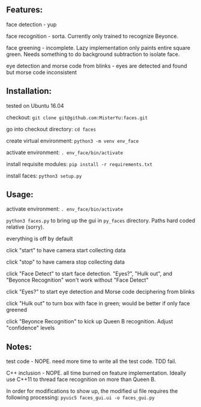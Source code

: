 ## Features:

face detection - yup

face recognition - sorta. Currently only trained to recognize Beyonce.

face greening - incomplete. Lazy implementation only paints entire square green. Needs something to do background subtraction to isolate face.

eye detection and morse code from blinks - eyes are detected and found but morse code inconsistent

## Installation:

tested on Ubuntu 16.04

checkout: `git clone git@github.com:MisterYu:faces.git`

go into checkout directory: `cd faces`

create virtual environment: `python3 -m venv env_face`

activate environment: `. env_face/bin/activate`

install requisite modules: `pip install -r requirements.txt`

install faces: `python3 setup.py`

## Usage:

activate environment: `. env_face/bin/activate`

`python3 faces.py` to bring up the gui in `py_faces` directory. Paths hard coded relative (sorry).

everything is off by default

click "start" to have camera start collecting data

click "stop" to have camera stop collecting data

click "Face Detect" to start face detection. "Eyes?", "Hulk out", and "Beyonce Recognition" won't work without "Face Detect"

click "Eyes?" to start eye detection and Morse code deciphering from blinks

click "Hulk out" to turn box with face in green; would be better if only face greened

click "Beyonce Recognition" to kick up Queen B recognition. Adjust "confidence" levels

## Notes:

test code - NOPE. need more time to write all the test code. TDD fail.

C++ inclusion - NOPE. all time burned on feature implementation. Ideally use C++11 to thread face recognition on more than Queen B.

In order for modifications to show up, the modified ui file requires the following processing: `pyuic5 faces_gui.ui -o faces_gui.py`
